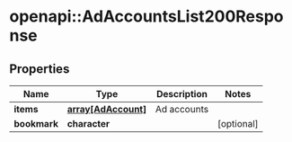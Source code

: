 # openapi::AdAccountsList200Response


## Properties
Name | Type | Description | Notes
------------ | ------------- | ------------- | -------------
**items** | [**array[AdAccount]**](AdAccount.md) | Ad accounts | 
**bookmark** | **character** |  | [optional] 


